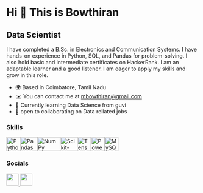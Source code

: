 Hi 👋 This is Bowthiran
========================  

Data Scientist
------------------------  

I have completed a B.Sc. in Electronics and Communication Systems. I have hands-on experience in Python, SQL, and Pandas for problem-solving. I also hold basic and intermediate certificates on HackerRank. I am an adaptable learner and a good listener. I am eager to apply my skills and grow in this role.

* 🌍  Based in Coimbatore, Tamil Nadu
* ✉️  You can contact me at [mbowthiran@gmail.com](mailto:mbowthiran@gmail.com)
* 🧠  Currently learning Data Science from guvi
* 🤝  open to collaborating on Data rellated jobs

### Skills  

<p align="left">
  <a href="https://www.python.org/" target="_blank" rel="noreferrer"><img src="https://raw.githubusercontent.com/danielcranney/readme-generator/main/public/icons/skills/python-colored.svg" width="36" height="36" alt="Python" /></a><a href="https://pandas.pydata.org/" target="_blank" rel="noreferrer"><img src="https://upload.wikimedia.org/wikipedia/commons/2/22/Pandas_mark.svg" width="45" height="36" alt="Pandas Logo" /></a><a href="https://numpy.org/" target="_blank" rel="noreferrer"><img src="https://upload.wikimedia.org/wikipedia/commons/3/31/NumPy_logo_2020.svg" width="60" height="36" alt="NumPy" /></a><a href="https://scikit-learn.org/" target="_blank" rel="noreferrer"><img src="https://upload.wikimedia.org/wikipedia/commons/0/05/Scikit_learn_logo_small.svg" width="45" height="36" alt="Scikit-Learn" /></a><a href="https://www.tensorflow.org/" target="_blank" rel="noreferrer"><img src="https://www.vectorlogo.zone/logos/tensorflow/tensorflow-icon.svg" width="36" height="36" alt="TensorFlow" /></a><a href="https://powerbi.microsoft.com/" target="_blank"><img src="https://upload.wikimedia.org/wikipedia/commons/c/cf/New_Power_BI_Logo.svg" width="36" height="36" alt="Power BI"/></a><a href="https://www.mysql.com/" target="_blank"><img src="https://raw.githubusercontent.com/danielcranney/readme-generator/main/public/icons/skills/mysql-colored.svg" width="36" height="36" alt="MySQL"/></a></p>

### Socials  

<p align="left"> <a href="https://www.github.com/Bowthiran" target="_blank" rel="noreferrer"> <picture> <source media="(prefers-color-scheme: dark)" srcset="https://raw.githubusercontent.com/danielcranney/readme-generator/main/public/icons/socials/github-dark.svg" /> <source media="(prefers-color-scheme: light)" srcset="https://raw.githubusercontent.com/danielcranney/readme-generator/main/public/icons/socials/github.svg" /> <img src="https://raw.githubusercontent.com/danielcranney/readme-generator/main/public/icons/socials/github.svg" width="32" height="32" /> </picture> </a><a href="https://www.linkedin.com/in/bowthiran" target="_blank" rel="noreferrer"> <picture> <source media="(prefers-color-scheme: dark)" srcset="https://raw.githubusercontent.com/danielcranney/readme-generator/main/public/icons/socials/linkedin-dark.svg" /> <source media="(prefers-color-scheme: light)" srcset="https://raw.githubusercontent.com/danielcranney/readme-generator/main/public/icons/socials/linkedin.svg" /> <img src="https://raw.githubusercontent.com/danielcranney/readme-generator/main/public/icons/socials/linkedin.svg" width="32" height="32" /> </picture> </a></p>
